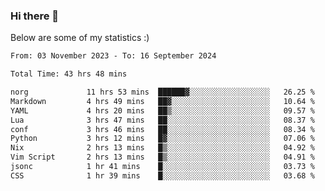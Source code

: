 ### Hi there 👋
Below are some of my statistics :)

<!--START_SECTION:waka-->

```txt
From: 03 November 2023 - To: 16 September 2024

Total Time: 43 hrs 48 mins

norg             11 hrs 53 mins  ██████▓░░░░░░░░░░░░░░░░░░   26.25 %
Markdown         4 hrs 49 mins   ██▓░░░░░░░░░░░░░░░░░░░░░░   10.64 %
YAML             4 hrs 20 mins   ██▒░░░░░░░░░░░░░░░░░░░░░░   09.57 %
Lua              3 hrs 47 mins   ██░░░░░░░░░░░░░░░░░░░░░░░   08.37 %
conf             3 hrs 46 mins   ██░░░░░░░░░░░░░░░░░░░░░░░   08.34 %
Python           3 hrs 12 mins   █▓░░░░░░░░░░░░░░░░░░░░░░░   07.06 %
Nix              2 hrs 13 mins   █▒░░░░░░░░░░░░░░░░░░░░░░░   04.92 %
Vim Script       2 hrs 13 mins   █▒░░░░░░░░░░░░░░░░░░░░░░░   04.91 %
jsonc            1 hr 41 mins    █░░░░░░░░░░░░░░░░░░░░░░░░   03.73 %
CSS              1 hr 39 mins    █░░░░░░░░░░░░░░░░░░░░░░░░   03.68 %
```

<!--END_SECTION:waka-->

<!--
**KlapenHz/KlapenHz** is a ✨ _special_ ✨ repository because its `README.md` (this file) appears on your GitHub profile.

Here are some ideas to get you started:

- 🔭 I’m currently working on ...
- 🌱 I’m currently learning ...
- 👯 I’m looking to collaborate on ...
- 🤔 I’m looking for help with ...
- 💬 Ask me about ...
- 📫 How to reach me: ...
- 😄 Pronouns: ...
- ⚡ Fun fact: ...
-->
